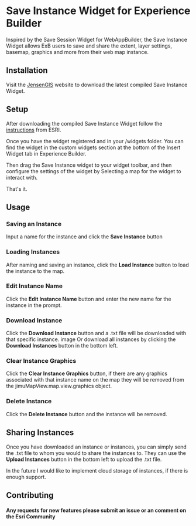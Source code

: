 # Save Instance Widget for Experience Builder
Inspired by the Save Session Widget for WebAppBuilder, the Save Instance Widget allows ExB users to save and share the extent, layer settings, basemap, graphics and more from their web map instance.

## Installation
Visit the [JensenGIS](https://jensengis.com) website to download the latest compiled Save Instance Widget.

## Setup
After downloading the compiled Save Instance Widget follow the [instructions](https://doc.arcgis.com/en/experience-builder/11.0/configure-widgets/add-custom-widgets.htm) from ESRI.

Once you have the widget registered and in your /widgets folder. You can find the widget in the custom widgets section at the bottom of the Insert Widget tab in Experience Builder.

Then drag the Save Instance widget to your widget toolbar, and then configure the settings of the widget by Selecting a map for the widget to interact with.

That's it.

## Usage

### Saving an Instance
Input a name for the instance and click the **Save Instance** button

### Loading Instances
After naming and saving an instance, click the **Load Instance** button to load the instance to the map.

### Edit Instance Name
Click the **Edit Instance Name** button and enter the new name for the instance in the prompt.

### Download Instance
Click the **Download Instance** button and a .txt file will be downloaded with that specific instance.
image
Or download all instances by clicking the **Download Instances** button in the bottom left.

### Clear Instance Graphics
Click the **Clear Instance Graphics** button, if there are any graphics associated with that instance name on the map they will be removed from the jimuMapView.map.view.graphics object.

### Delete Instance
Click the **Delete Instance** button and the instance will be removed.




## Sharing Instances
Once you have downloaded an instance or instances, you can simply send the .txt file to whom you would to share the instances to. They can use the **Upload Instances** button in the bottom left to upload the .txt file.

In the future I would like to implement cloud storage of instances, if there is enough support.





## Contributing

#### Any requests for new features please submit an issue or an comment on the Esri Community

